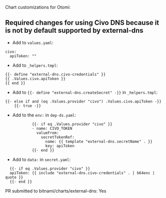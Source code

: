 Chart customizations for Otomi:

## Required changes for using Civo DNS because it is not by default supported by external-dns

- Add to `values.yaml`:

```
civo:
  apiToken: ""
```

- Add to `_helpers.tmpl`:

```
{{- define "external-dns.civo-credentials" }}
{{ .Values.civo.apiToken }}
{{ end }}
```

- Add to `{{- define "external-dns.createSecret" -}}` in `_helpers.tmpl`:

```
{{- else if and (eq .Values.provider "civo") .Values.civo.apiToken -}}
    {{- true -}}
```


- Add to the `env:` in `dep-ds.yaml`:

```
            {{- if eq .Values.provider "civo" }}
            - name: CIVO_TOKEN
              valueFrom:
                secretTokenRef:
                  name: {{ template "external-dns.secretName" . }}
                  key: apiToken
            {{- end }}
```


- Add to `data:` in `secret.yaml`:

```
  {{- if eq .Values.provider "civo" }}
  apiToken: {{ include "external-dns.civo-credentials" . | b64enc | quote }}
  {{- end }}
```

PR submitted to bitnami/charts/external-dns: Yes